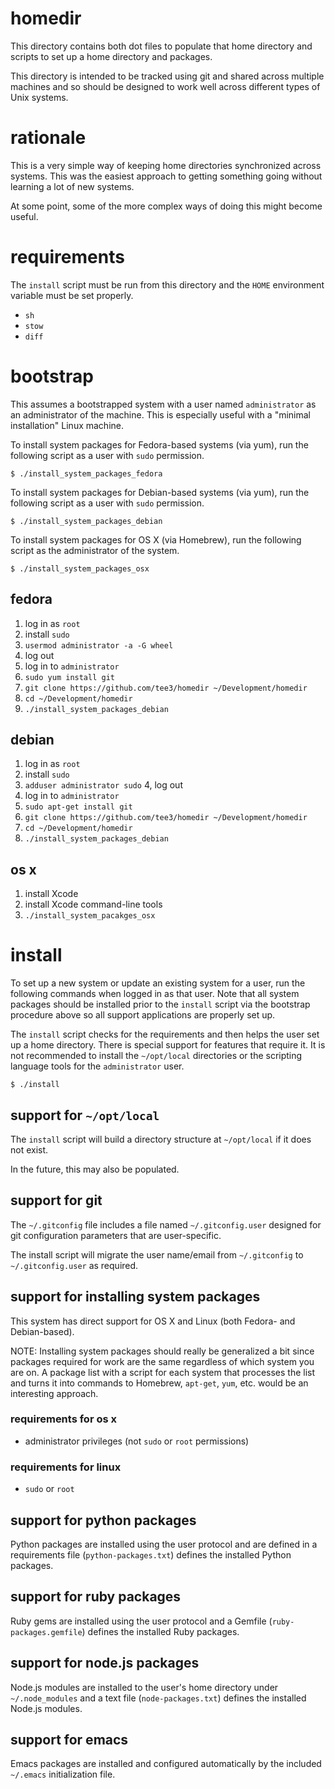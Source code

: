 # homedir

This directory contains both dot files to populate that home directory
and scripts to set up a home directory and packages.

This directory is intended to be tracked using git and shared across
multiple machines and so should be designed to work well across
different types of Unix systems.

# rationale

This is a very simple way of keeping home directories synchronized
across systems.  This was the easiest approach to getting something
going without learning a lot of new systems.

At some point, some of the more complex ways of doing this might
become useful.

# requirements

The `install` script must be run from this directory and the `HOME`
environment variable must be set properly.

* `sh`
* `stow`
* `diff`

# bootstrap

This assumes a bootstrapped system with a user named `administrator`
as an administrator of the machine.  This is especially useful with a
"minimal installation" Linux machine.

To install system packages for Fedora-based systems (via yum), run the
following script as a user with `sudo` permission.

```
$ ./install_system_packages_fedora
```

To install system packages for Debian-based systems (via yum), run the
following script as a user with `sudo` permission.

```
$ ./install_system_packages_debian
```

To install system packages for OS X (via Homebrew), run the following
script as the administrator of the system.

```
$ ./install_system_packages_osx
```

## fedora

1. log in as `root`
2. install `sudo`
3. `usermod administrator -a -G wheel`
4. log out
5. log in to `administrator`
6. `sudo yum install git`
7. `git clone https://github.com/tee3/homedir ~/Development/homedir`
8. `cd ~/Development/homedir`
9. `./install_system_packages_debian`

## debian

1. log in as `root`
2. install `sudo`
3. `adduser administrator sudo`
4, log out
5. log in to `administrator`
6. `sudo apt-get install git`
7. `git clone https://github.com/tee3/homedir ~/Development/homedir`
8. `cd ~/Development/homedir`
9. `./install_system_packages_debian`

## os x

1. install Xcode
2. install Xcode command-line tools
3. `./install_system_pacakges_osx`

# install

To set up a new system or update an existing system for a user, run
the following commands when logged in as that user.  Note that all
system packages should be installed prior to the `install` script via
the bootstrap procedure above so all support applications are properly
set up.

The `install` script checks for the requirements and then helps the
user set up a home directory.  There is special support for features
that require it.  It is not recommended to install the `~/opt/local`
directories or the scripting language tools for the `administrator`
user.

```
$ ./install
```

## support for `~/opt/local`

The `install` script will build a directory structure at `~/opt/local`
if it does not exist.

In the future, this may also be populated.

## support for git

The `~/.gitconfig` file includes a file named `~/.gitconfig.user`
designed for git configuration parameters that are user-specific.

The install script will migrate the user name/email from
`~/.gitconfig` to `~/.gitconfig.user` as required.

## support for installing system packages

This system has direct support for OS X and Linux (both Fedora- and
Debian-based).

NOTE: Installing system packages should really be generalized a bit
since packages required for work are the same regardless of which
system you are on.  A package list with a script for each system that
processes the list and turns it into commands to Homebrew, `apt-get`,
`yum`, etc. would be an interesting approach.

### requirements for os x

- administrator privileges (not `sudo` or `root` permissions)

### requirements for linux

- `sudo` or `root`

## support for python packages

Python packages are installed using the user protocol and are defined
in a requirements file (`python-packages.txt`) defines the installed
Python packages.

## support for ruby packages

Ruby gems are installed using the user protocol and a Gemfile
(`ruby-packages.gemfile`) defines the installed Ruby packages.

## support for node.js packages

Node.js modules are installed to the user's home directory under
`~/.node_modules` and a text file (`node-packages.txt`) defines the
installed Node.js modules.

## support for emacs

Emacs packages are installed and configured automatically by the
included `~/.emacs` initialization file.
